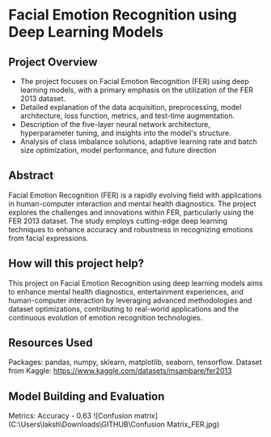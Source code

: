# Facial Emotion Recognition using Deep Learning Models

## Project Overview

- The project focuses on Facial Emotion Recognition (FER) using deep learning models, with a primary emphasis on the utilization of the FER 2013 dataset.
- Detailed explanation of the data acquisition, preprocessing, model architecture, loss function, metrics, and test-time augmentation.
- Description of the five-layer neural network architecture, hyperparameter tuning, and insights into the model's structure.
- Analysis of class imbalance solutions, adaptive learning rate and batch size optimization, model performance, and future direction

## Abstract

Facial Emotion Recognition (FER) is a rapidly evolving field with applications in human-computer interaction and mental health diagnostics. The project explores the challenges and innovations within FER, particularly using the FER 2013 dataset. The study employs cutting-edge deep learning techniques to enhance accuracy and robustness in recognizing emotions from facial expressions.

## How will this project help?
This project on Facial Emotion Recognition using deep learning models aims to enhance mental health diagnostics, entertainment experiences, and human-computer interaction by leveraging advanced methodologies and dataset optimizations, contributing to real-world applications and the continuous evolution of emotion recognition technologies.

## Resources Used
Packages: pandas, numpy, sklearn, matplotlib, seaborn, tensorflow.
Dataset from Kaggle: https://www.kaggle.com/datasets/msambare/fer2013

## Model Building and Evaluation
Metrics: Accuracy - 0.63
![Confusion matrix](C:\Users\laksh\Downloads\GITHUB\Confusion Matrix_FER.jpg)


